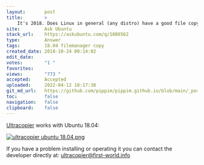 ```yaml
---
layout:       post
title:        >
    It's 2018. Does Linux in general (any distro) have a good file copying utility
site:         Ask Ubuntu
stack_url:    https://askubuntu.com/q/1086562
type:         Answer
tags:         18.04 filemanager copy
created_date: 2018-10-24 00:14:02
edit_date:    
votes:        "1 "
favorites:    
views:        "773 "
accepted:     Accepted
uploaded:     2022-04-12 18:17:38
git_md_url:   https://github.com/pippim/pippim.github.io/blob/main/_posts/2018/2018-10-24-It_s-2018.-Does-Linux-in-general-_any-distro_-have-a-good-file-copying-utility.md
toc:          false
navigation:   false
clipboard:    false
---
```


[Ultracopier][1] works with Ubuntu 18.04:

[![ultracopier ubuntu 18.04.png][2]][2]

If you have a problem installing or operating it you can contact the developer directly at: ultracopier@first-world.info

  [1]: https://ultracopier.first-world.info/
  [2]: https://i.stack.imgur.com/sYj9um.png
